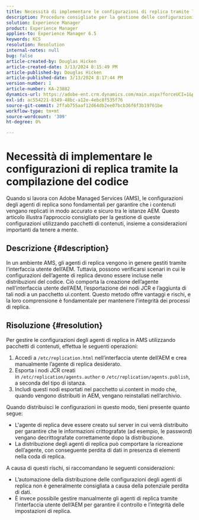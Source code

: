 ```yaml
---
title: Necessità di implementare le configurazioni di replica tramite la compilazione del codice
description: Procedure consigliate per la gestione delle configurazioni dell’agente di replica negli ambienti AMS
solution: Experience Manager
product: Experience Manager
applies-to: Experience Manager 6.5
keywords: KCS
resolution: Resolution
internal-notes: null
bug: false
article-created-by: Douglas Hicken
article-created-date: 3/13/2024 8:15:49 PM
article-published-by: Douglas Hicken
article-published-date: 3/13/2024 8:17:44 PM
version-number: 1
article-number: KA-23882
dynamics-url: https://adobe-ent.crm.dynamics.com/main.aspx?forceUCI=1&pagetype=entityrecord&etn=knowledgearticle&id=c387107a-76e1-ee11-904c-00224806b7b2
exl-id: ac554221-8349-48bc-a12e-4ebc8f535f76
source-git-commit: 2ffab755aaf12d64db2ee07bcb36f6f3b19761be
workflow-type: tm+mt
source-wordcount: '309'
ht-degree: 0%

---
```


# Necessità di implementare le configurazioni di replica tramite la compilazione del codice


Quando si lavora con Adobe Managed Services (AMS), le configurazioni degli agenti di replica sono fondamentali per garantire che i contenuti vengano replicati in modo accurato e sicuro tra le istanze AEM. Questo articolo illustra l’approccio consigliato per la gestione di queste configurazioni utilizzando pacchetti di contenuti, insieme a considerazioni importanti da tenere a mente.

## Descrizione {#description}


In un ambiente AMS, gli agenti di replica vengono in genere gestiti tramite l’interfaccia utente dell’AEM. Tuttavia, possono verificarsi scenari in cui le configurazioni dell’agente di replica devono essere incluse nelle distribuzioni del codice. Ciò comporta la creazione dell’agente nell’interfaccia utente dell’AEM, l’esportazione dei nodi JCR e l’aggiunta di tali nodi a un pacchetto ui.content. Questo metodo offre vantaggi e rischi, e la loro comprensione è fondamentale per mantenere l&#39;integrità dei processi di replica.


## Risoluzione {#resolution}


Per gestire le configurazioni degli agenti di replica in AMS utilizzando pacchetti di contenuti, effettua le seguenti operazioni:

1. Accedi a `/etc/replication.html` nell’interfaccia utente dell’AEM e crea manualmente l’agente di replica desiderato.
2. Esporta i nodi JCR creati in `/etc/replication/agents.author` o `/etc/replication/agents.publish`, a seconda del tipo di istanza.
3. Includi questi nodi esportati nel pacchetto ui.content in modo che, quando vengono distribuiti in AEM, vengano reinstallati nell’archivio.


Quando distribuisci le configurazioni in questo modo, tieni presente quanto segue:

- L&#39;agente di replica deve essere creato sul server in cui verrà distribuito per garantire che le informazioni crittografate (ad esempio, le password) vengano decrittografate correttamente dopo la distribuzione.
- La distribuzione degli agenti di replica può comportare la ricreazione dell’agente, con conseguente perdita di dati in presenza di elementi nella coda di replica.


A causa di questi rischi, si raccomandano le seguenti considerazioni:

- L’automazione della distribuzione delle configurazioni degli agenti di replica non è generalmente consigliata a causa della potenziale perdita di dati.
- È invece possibile gestire manualmente gli agenti di replica tramite l’interfaccia utente dell’AEM per garantire il controllo e l’integrità delle impostazioni di replica.
